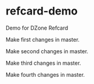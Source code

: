 # refcard-demo
Demo for DZone Refcard

Make first changes in master.

Make second changes in master.

Make third changes in master.

Make fourth changes in master.